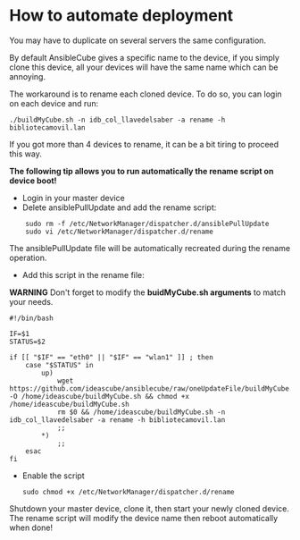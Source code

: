 # How to automate deployment

You may have to duplicate on several servers the same configuration.

By default AnsibleCube gives a specific name to the device, if you simply clone this device, all your devices will have the same name which can be annoying.

The workaround is to rename each cloned device. To do so, you can login on each device and run:

    ./buildMyCube.sh -n idb_col_llavedelsaber -a rename -h bibliotecamovil.lan

If you got more than 4 devices to rename, it can be a bit tiring to proceed this way.

**The following tip allows you to run automatically the rename script on device boot!**

* Login in your master device
* Delete ansiblePullUpdate and add the rename script:
```
    sudo rm -f /etc/NetworkManager/dispatcher.d/ansiblePullUpdate
    sudo vi /etc/NetworkManager/dispatcher.d/rename
```
The ansiblePullUpdate file will be automatically recreated during the rename operation.

* Add this script in the rename file:

**WARNING** Don't forget to modify the **buidMyCube.sh arguments** to match your needs.

    #!/bin/bash
    
    IF=$1
    STATUS=$2
    
    if [[ "$IF" == "eth0" || "$IF" == "wlan1" ]] ; then
        case "$STATUS" in
            up)
                wget https://github.com/ideascube/ansiblecube/raw/oneUpdateFile/buildMyCube.sh -O /home/ideascube/buildMyCube.sh && chmod +x /home/ideascube/buildMyCube.sh
                rm $0 && /home/ideascube/buildMyCube.sh -n idb_col_llavedelsaber -a rename -h bibliotecamovil.lan
                ;;
            *)
                ;;
        esac
    fi

* Enable the script

    `sudo chmod +x /etc/NetworkManager/dispatcher.d/rename`

Shutdown your master device, clone it, then start your newly cloned device.
The rename script will modify the device name then reboot automatically when done!

